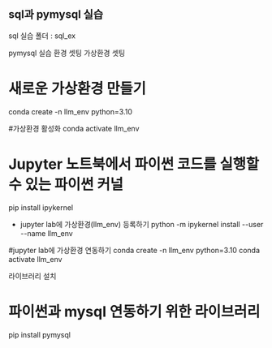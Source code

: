 sql과 pymysql 실습
--
sql 실습
폴더 : sql_ex

pymysql 실습 환경 셋팅
가상환경 셋팅
 # 새로운 가상환경 만들기 
 conda create -n llm_env python=3.10

 #가상환경 활성화
 conda activate llm_env

 # Jupyter 노트북에서 파이썬 코드를 실행할 수 있는 파이썬 커널
pip install ipykernel

- jupyter lab에 가상환경(llm_env) 등록하기
python -m ipykernel install --user --name llm_env

#jupyter lab에 가상환경 연동하기
conda create -n llm_env python=3.10
conda activate llm_env

라이브러리 설치
# 파이썬과 mysql 연동하기 위한 라이브러리
pip install pymysql